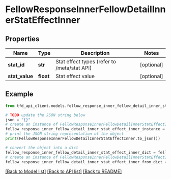 # FellowResponseInnerFellowDetailInnerStatEffectInner


## Properties

Name | Type | Description | Notes
------------ | ------------- | ------------- | -------------
**stat_id** | **str** | Stat effect types (refer to /meta/stat API) | [optional] 
**stat_value** | **float** | Stat effect value | [optional] 

## Example

```python
from tfd_api_client.models.fellow_response_inner_fellow_detail_inner_stat_effect_inner import FellowResponseInnerFellowDetailInnerStatEffectInner

# TODO update the JSON string below
json = "{}"
# create an instance of FellowResponseInnerFellowDetailInnerStatEffectInner from a JSON string
fellow_response_inner_fellow_detail_inner_stat_effect_inner_instance = FellowResponseInnerFellowDetailInnerStatEffectInner.from_json(json)
# print the JSON string representation of the object
print(FellowResponseInnerFellowDetailInnerStatEffectInner.to_json())

# convert the object into a dict
fellow_response_inner_fellow_detail_inner_stat_effect_inner_dict = fellow_response_inner_fellow_detail_inner_stat_effect_inner_instance.to_dict()
# create an instance of FellowResponseInnerFellowDetailInnerStatEffectInner from a dict
fellow_response_inner_fellow_detail_inner_stat_effect_inner_from_dict = FellowResponseInnerFellowDetailInnerStatEffectInner.from_dict(fellow_response_inner_fellow_detail_inner_stat_effect_inner_dict)
```
[[Back to Model list]](../README.md#documentation-for-models) [[Back to API list]](../README.md#documentation-for-api-endpoints) [[Back to README]](../README.md)


